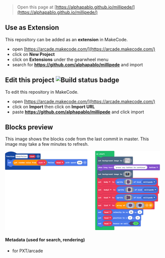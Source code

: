  


> Open this page at [https://alphapablo.github.io/millipede/](https://alphapablo.github.io/millipede/)

## Use as Extension

This repository can be added as an **extension** in MakeCode.

* open [https://arcade.makecode.com/](https://arcade.makecode.com/)
* click on **New Project**
* click on **Extensions** under the gearwheel menu
* search for **https://github.com/alphapablo/millipede** and import

## Edit this project ![Build status badge](https://github.com/alphapablo/millipede/workflows/MakeCode/badge.svg)

To edit this repository in MakeCode.

* open [https://arcade.makecode.com/](https://arcade.makecode.com/)
* click on **Import** then click on **Import URL**
* paste **https://github.com/alphapablo/millipede** and click import

## Blocks preview

This image shows the blocks code from the last commit in master.
This image may take a few minutes to refresh.

![A rendered view of the blocks](https://github.com/alphapablo/millipede/raw/master/.github/makecode/blocks.png)

#### Metadata (used for search, rendering)

* for PXT/arcade
<script src="https://makecode.com/gh-pages-embed.js"></script><script>makeCodeRender("{{ site.makecode.home_url }}", "{{ site.github.owner_name }}/{{ site.github.repository_name }}");</script>
